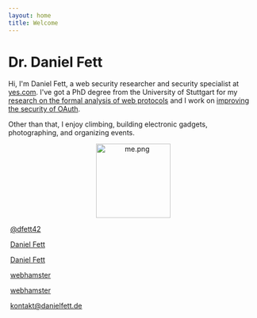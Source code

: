 ```yaml
---
layout: home
title: Welcome
---
```

<div class="container">
    <div  class="container">
        <div  class="row">
            <div  class="col-sm-12">
                <h1><span class="h1-grey">Dr.</span> Daniel Fett</h1>
                <p>Hi, I'm Daniel Fett, a web security researcher and security specialist at <a href="https://yes.com">yes.com</a>. I've got a PhD degree from the University of Stuttgart for my <a href="/publications/2018-10-19-an-expressive-formal-web-model/">research on the formal analysis of web protocols</a> and I work on <a href="/publications/2018-12-28-oauth-bcp/">improving the security of OAuth</a>.</p>
                <p>Other than that, I enjoy climbing, building electronic gadgets, photographing, and organizing events.</p>
            </div>
            <div  class="col-sm-6">
                <p style="text-align: center;"><img class="filer_image " alt="me.png" src="/img/danielfett.png" width="150" height="150" />
                </p>
            </div>
            <div  class="col-sm-6">
                <p><i class="fa fa-twitter-square">​ </i> <a href="https://twitter.com/dfett42" class=" ">@dfett42</a></p>
                <p><i class="fa fa-linkedin-square">​ </i> <a href="https://www.linkedin.com/in/daniel-fett-737817110" class=" ">Daniel Fett</a></p>
                <p><i class="fa fa-xing-square">​ </i> <a href="https://www.xing.com/profile/Daniel_Fett2/cv" class=" ">Daniel Fett</a></p>
                <p><i class="fa fa-github-square">​ </i> <a href="https://github.com/webhamster/" class=" ">webhamster</a></p>
                <p><i class="fa fa-bitbucket-square">​ </i> <a href="https://bitbucket.org/webhamster/" class=" ">webhamster</a></p>
                <p><i class="fa fa-envelope">​ </i> <a href="mailto:kontakt@danielfett.de" class=" ">kontakt@danielfett.de</a></p>
            </div>
        </div>
    </div>
</div>
